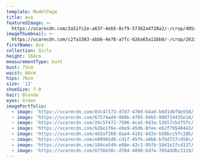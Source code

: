 ```yaml
---
template: ModelPage
title: Ava
featuredImage: >-
  https://ucarecdn.com/2a51fc2e-a63f-4eb5-8cf9-57362a4728a2/-/crop/405x254/0,41/-/preview/
imageThumbnail: >-
  https://ucarecdn.com/c2fa1583-abb6-4e78-a7fc-626a65a11bb0/-/crop/262x305/75,28/-/preview/
firstName: Ava
collection: Girls
height: 164cm
measurementType: bust
bust: 73cm
waist: 60cm
hips: 76cm
size: '12'
shoeSize: 7-8
hair: Blonde
eyes: Green
imagePortfolio:
  - image: 'https://ucarecdn.com/03c47173-d7d7-478d-b4ad-b8d14bf0e558/'
  - image: 'https://ucarecdn.com/67574ad4-900b-4795-94b5-900714435e34/'
  - image: 'https://ucarecdn.com/26c5f472-7506-4ca5-943a-53b57cbdf5fc/'
  - image: 'https://ucarecdn.com/b26e1f6e-ebe9-45d6-8fee-e62f79540443/'
  - image: 'https://ucarecdn.com/4d3af260-8aa4-4181-8d2e-b50bcc5fc28b/'
  - image: 'https://ucarecdn.com/e09903d6-cd1f-45fb-a8b6-b7bd727cd50c/'
  - image: 'https://ucarecdn.com/184ce549-e88e-42c3-95fb-58d1e1fcd137/'
  - image: 'https://ucarecdn.com/0738430c-d784-4090-bd7a-7054ddbc3119/'
---
```


